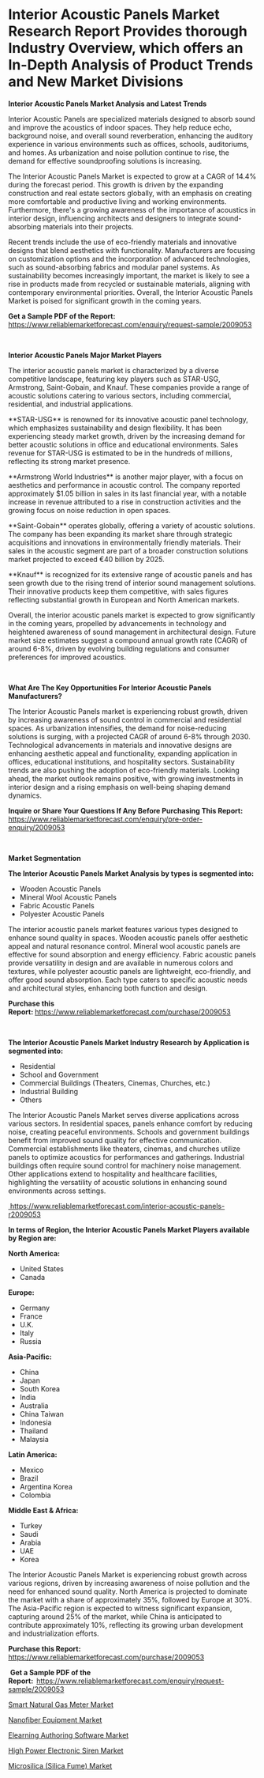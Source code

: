 <p><h1>Interior Acoustic Panels Market Research Report Provides thorough Industry Overview, which offers an In-Depth Analysis of Product Trends and New Market Divisions</h1></p><p><strong>Interior Acoustic Panels Market Analysis and Latest Trends</strong></p>
<p><p>Interior Acoustic Panels are specialized materials designed to absorb sound and improve the acoustics of indoor spaces. They help reduce echo, background noise, and overall sound reverberation, enhancing the auditory experience in various environments such as offices, schools, auditoriums, and homes. As urbanization and noise pollution continue to rise, the demand for effective soundproofing solutions is increasing. </p><p>The Interior Acoustic Panels Market is expected to grow at a CAGR of 14.4% during the forecast period. This growth is driven by the expanding construction and real estate sectors globally, with an emphasis on creating more comfortable and productive living and working environments. Furthermore, there's a growing awareness of the importance of acoustics in interior design, influencing architects and designers to integrate sound-absorbing materials into their projects.</p><p>Recent trends include the use of eco-friendly materials and innovative designs that blend aesthetics with functionality. Manufacturers are focusing on customization options and the incorporation of advanced technologies, such as sound-absorbing fabrics and modular panel systems. As sustainability becomes increasingly important, the market is likely to see a rise in products made from recycled or sustainable materials, aligning with contemporary environmental priorities. Overall, the Interior Acoustic Panels Market is poised for significant growth in the coming years.</p></p>
<p><strong>Get a Sample PDF of the Report:&nbsp;</strong> <a href="https://www.reliablemarketforecast.com/enquiry/request-sample/2009053?utm_campaign=2173&utm_medium=2&utm_source=Github&utm_content=ia&utm_term=30012025&utm_id=interior-acoustic-panels">https://www.reliablemarketforecast.com/enquiry/request-sample/2009053</a></p>
<p>&nbsp;</p>
<p><strong>Interior Acoustic Panels Major Market Players</strong></p>
<p><p>The interior acoustic panels market is characterized by a diverse competitive landscape, featuring key players such as STAR-USG, Armstrong, Saint-Gobain, and Knauf. These companies provide a range of acoustic solutions catering to various sectors, including commercial, residential, and industrial applications.</p><p>**STAR-USG** is renowned for its innovative acoustic panel technology, which emphasizes sustainability and design flexibility. It has been experiencing steady market growth, driven by the increasing demand for better acoustic solutions in office and educational environments. Sales revenue for STAR-USG is estimated to be in the hundreds of millions, reflecting its strong market presence.</p><p>**Armstrong World Industries** is another major player, with a focus on aesthetics and performance in acoustic control. The company reported approximately $1.05 billion in sales in its last financial year, with a notable increase in revenue attributed to a rise in construction activities and the growing focus on noise reduction in open spaces.</p><p>**Saint-Gobain** operates globally, offering a variety of acoustic solutions. The company has been expanding its market share through strategic acquisitions and innovations in environmentally friendly materials. Their sales in the acoustic segment are part of a broader construction solutions market projected to exceed €40 billion by 2025.</p><p>**Knauf** is recognized for its extensive range of acoustic panels and has seen growth due to the rising trend of interior sound management solutions. Their innovative products keep them competitive, with sales figures reflecting substantial growth in European and North American markets.</p><p>Overall, the interior acoustic panels market is expected to grow significantly in the coming years, propelled by advancements in technology and heightened awareness of sound management in architectural design. Future market size estimates suggest a compound annual growth rate (CAGR) of around 6-8%, driven by evolving building regulations and consumer preferences for improved acoustics.</p></p>
<p>&nbsp;</p>
<p><strong>What Are The Key Opportunities For Interior Acoustic Panels Manufacturers?</strong></p>
<p><p>The Interior Acoustic Panels market is experiencing robust growth, driven by increasing awareness of sound control in commercial and residential spaces. As urbanization intensifies, the demand for noise-reducing solutions is surging, with a projected CAGR of around 6-8% through 2030. Technological advancements in materials and innovative designs are enhancing aesthetic appeal and functionality, expanding application in offices, educational institutions, and hospitality sectors. Sustainability trends are also pushing the adoption of eco-friendly materials. Looking ahead, the market outlook remains positive, with growing investments in interior design and a rising emphasis on well-being shaping demand dynamics.</p></p>
<p><strong>Inquire or Share Your Questions If Any Before Purchasing This Report:</strong> <a href="https://www.reliablemarketforecast.com/enquiry/pre-order-enquiry/2009053?utm_campaign=2173&utm_medium=2&utm_source=Github&utm_content=ia&utm_term=30012025&utm_id=interior-acoustic-panels">https://www.reliablemarketforecast.com/enquiry/pre-order-enquiry/2009053</a></p>
<p>&nbsp;</p>
<p><strong>Market Segmentation</strong></p>
<p><strong>The Interior Acoustic Panels Market Analysis by types is segmented into:</strong></p>
<p><ul><li>Wooden Acoustic Panels</li><li>Mineral Wool Acoustic Panels</li><li>Fabric Acoustic Panels</li><li>Polyester Acoustic Panels</li></ul></p>
<p><p>The interior acoustic panels market features various types designed to enhance sound quality in spaces. Wooden acoustic panels offer aesthetic appeal and natural resonance control. Mineral wool acoustic panels are effective for sound absorption and energy efficiency. Fabric acoustic panels provide versatility in design and are available in numerous colors and textures, while polyester acoustic panels are lightweight, eco-friendly, and offer good sound absorption. Each type caters to specific acoustic needs and architectural styles, enhancing both function and design.</p></p>
<p><strong>Purchase this Report:&nbsp;</strong><a href="https://www.reliablemarketforecast.com/purchase/2009053?utm_campaign=2173&utm_medium=2&utm_source=Github&utm_content=ia&utm_term=30012025&utm_id=interior-acoustic-panels">https://www.reliablemarketforecast.com/purchase/2009053</a></p>
<p>&nbsp;</p>
<p><strong>The Interior Acoustic Panels Market Industry Research by Application is segmented into:</strong></p>
<p><ul><li>Residential</li><li>School and Government</li><li>Commercial Buildings (Theaters, Cinemas, Churches, etc.)</li><li>Industrial Building</li><li>Others</li></ul></p>
<p><p>The Interior Acoustic Panels Market serves diverse applications across various sectors. In residential spaces, panels enhance comfort by reducing noise, creating peaceful environments. Schools and government buildings benefit from improved sound quality for effective communication. Commercial establishments like theaters, cinemas, and churches utilize panels to optimize acoustics for performances and gatherings. Industrial buildings often require sound control for machinery noise management. Other applications extend to hospitality and healthcare facilities, highlighting the versatility of acoustic solutions in enhancing sound environments across settings.</p></p>
<p><a href="https://www.reliablemarketforecast.com/interior-acoustic-panels-r2009053?utm_campaign=2173&utm_medium=2&utm_source=Github&utm_content=ia&utm_term=30012025&utm_id=interior-acoustic-panels">&nbsp;https://www.reliablemarketforecast.com/interior-acoustic-panels-r2009053</a></p>
<p><strong>In terms of Region, the Interior Acoustic Panels Market Players available by Region are:</strong></p>
<p>
    <p> <strong> North America: </strong>
        <ul>
            <li>United States</li>
            <li>Canada</li>
        </ul>
        </p> 
    <p> <strong> Europe: </strong>
        <ul>
            <li>Germany</li>
            <li>France</li>
            <li>U.K.</li>
            <li>Italy</li>
            <li>Russia</li>
        </ul>
        </p> 
    <p> <strong> Asia-Pacific: </strong>
        <ul>
            <li>China</li>
            <li>Japan</li>
            <li>South Korea</li>
            <li>India</li>
            <li>Australia</li>
            <li>China Taiwan</li>
            <li>Indonesia</li>
            <li>Thailand</li>
            <li>Malaysia</li>
        </ul>
        </p> 
    <p> <strong> Latin America: </strong>
        <ul>
            <li>Mexico</li>
            <li>Brazil</li>
            <li>Argentina Korea</li>
            <li>Colombia</li>
        </ul>
        </p> 
    <p> <strong> Middle East & Africa: </strong>
        <ul>
            <li>Turkey</li>
            <li>Saudi</li>
            <li>Arabia</li>
            <li>UAE</li>
            <li>Korea</li>
        </ul>
    </p>
    </p>
<p><p>The Interior Acoustic Panels Market is experiencing robust growth across various regions, driven by increasing awareness of noise pollution and the need for enhanced sound quality. North America is projected to dominate the market with a share of approximately 35%, followed by Europe at 30%. The Asia-Pacific region is expected to witness significant expansion, capturing around 25% of the market, while China is anticipated to contribute approximately 10%, reflecting its growing urban development and industrialization efforts.</p></p>
<p><strong>Purchase this Report: </strong><a href="https://www.reliablemarketforecast.com/purchase/2009053?utm_campaign=2173&utm_medium=2&utm_source=Github&utm_content=ia&utm_term=30012025&utm_id=interior-acoustic-panels">https://www.reliablemarketforecast.com/purchase/2009053</a></p>
<p>&nbsp;<strong>Get a Sample PDF of the Report:&nbsp;&nbsp;</strong><a href="https://www.reliablemarketforecast.com/enquiry/request-sample/2009053?utm_campaign=2173&utm_medium=2&utm_source=Github&utm_content=ia&utm_term=30012025&utm_id=interior-acoustic-panels">https://www.reliablemarketforecast.com/enquiry/request-sample/2009053</a></p>
<p><strong></strong></p>
<p><p><a href="https://www.linkedin.com/pulse/emerging-opportunities-challenges-global-smart-natural-gas-tt3gc?utm_campaign=2173&utm_medium=2&utm_source=Github&utm_content=ia&utm_term=30012025&utm_id=interior-acoustic-panels">Smart Natural Gas Meter Market</a></p><p><a href="https://www.linkedin.com/pulse/deep-dive-nanofiber-equipment-market-future-growth-7-rate-9vrcc?utm_campaign=2173&utm_medium=2&utm_source=Github&utm_content=ia&utm_term=30012025&utm_id=interior-acoustic-panels">Nanofiber Equipment Market</a></p><p><a href="https://www.linkedin.com/pulse/regional-development-deployment-revenue-growth-elearning-u9inc?utm_campaign=2173&utm_medium=2&utm_source=Github&utm_content=ia&utm_term=30012025&utm_id=interior-acoustic-panels">Elearning Authoring Software Market</a></p><p><a href="https://www.linkedin.com/pulse/analysis-global-high-power-electronic-siren-market-type-girif?utm_campaign=2173&utm_medium=2&utm_source=Github&utm_content=ia&utm_term=30012025&utm_id=interior-acoustic-panels">High Power Electronic Siren Market</a></p><p><a href="https://www.linkedin.com/pulse/competitive-landscape-analysis-innovations-themicrosilica-tx9wc?utm_campaign=2173&utm_medium=2&utm_source=Github&utm_content=ia&utm_term=30012025&utm_id=interior-acoustic-panels">Microsilica (Silica Fume) Market</a></p></p>